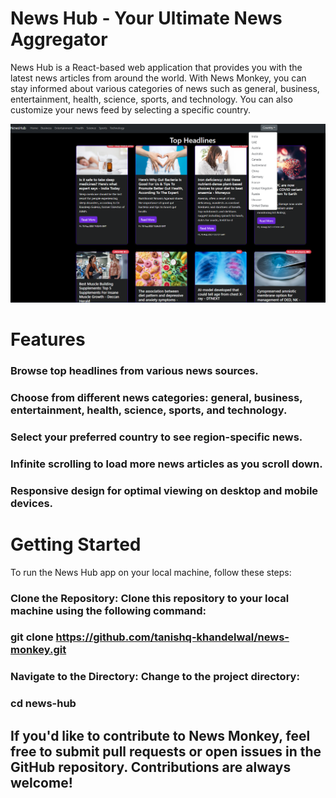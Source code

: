 # News Hub - Your Ultimate News Aggregator
News Hub is a React-based web application that provides you with the latest news articles from around the world. With News Monkey, you can stay informed about various categories of news such as general, business, entertainment, health, science, sports, and technology. You can also customize your news feed by selecting a specific country.

![News Hub Screenshot](news-git.png)



# Features
### Browse top headlines from various news sources.
### Choose from different news categories: general, business, entertainment, health, science, sports, and technology.
### Select your preferred country to see region-specific news.
### Infinite scrolling to load more news articles as you scroll down.
### Responsive design for optimal viewing on desktop and mobile devices.

 # Getting Started
To run the News Hub app on your local machine, follow these steps:

### Clone the Repository: Clone this repository to your local machine using the following command:

### git clone https://github.com/tanishq-khandelwal/news-monkey.git
### Navigate to the Directory: Change to the project directory:

### cd news-hub

## If you'd like to contribute to News Monkey, feel free to submit pull requests or open issues in the GitHub repository. Contributions are always welcome!
